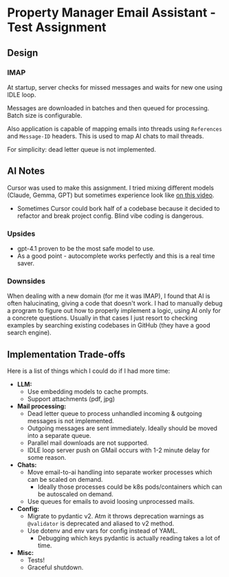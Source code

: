 # Property Manager Email Assistant - Test Assignment

## Design

### IMAP

At startup, server checks for missed messages and waits for new one using IDLE loop.

Messages are downloaded in batches and then queued for processing. Batch size is configurable.

Also application is capable of mapping emails into threads using `References` and `Message-ID` headers. This is used to map AI chats to mail threads.

For simplicity: dead letter queue is not implemented.

## AI Notes

Cursor was used to make this assignment. I tried mixing different models (Claude, Gemma, GPT) but sometimes experience look like [on this video](https://youtu.be/_2C2CNmK7dQ?si=AYklZ_-MXaGsohtM).

* Sometimes Cursor could bork half of a codebase because it decided to refactor and break project config. Blind vibe coding is dangerous.

### Upsides

* gpt-4.1 proven to be the most safe model to use.
* As a good point - autocomplete works perfectly and this is a real time saver.

### Downsides

When dealing with a new domain (for me it was IMAP), I found that AI is often halucinating, giving a code that doesn't work.
I had to manually debug a program to figure out how to properly implement a logic, using AI only for a concrete questions.
Usually in that cases I just resort to checking examples by searching existing codebases in GitHub (they have a good search engine).

## Implementation Trade-offs

Here is a list of things which I could do if I had more time:

* **LLM:**
  * Use embedding models to cache prompts.
  * Support attachments (pdf, jpg)
* **Mail processing:**
  * Dead letter queue to process unhandled incoming & outgoing messages is not implemented.
  * Outgoing messages are sent immediately. Ideally should be moved into a separate queue.
  * Parallel mail downloads are not supported.
  * IDLE loop server push on GMail occurs with 1-2 minute delay for some reason.
* **Chats:**
  * Move email-to-ai handling into separate worker processes which can be scaled on demand.
    * Ideally those processes could be k8s pods/containers which can be autoscaled on demand.
  * Use queues for emails to avoid loosing unprocessed mails.
* **Config:**
  * Migrate to pydantic v2. Atm it throws deprecation warnings as `@validator` is deprecated and aliased to v2 method.
  * Use dotenv and env vars for config instead of YAML.
    * Debugging which keys pydantic is actually reading takes a lot of time.
* **Misc:**
  * Tests!
  * Graceful shutdown.
